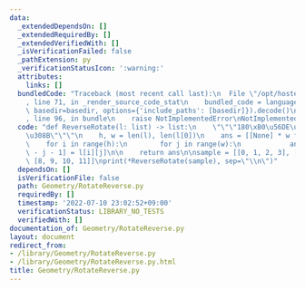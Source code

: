 ```yaml
---
data:
  _extendedDependsOn: []
  _extendedRequiredBy: []
  _extendedVerifiedWith: []
  _isVerificationFailed: false
  _pathExtension: py
  _verificationStatusIcon: ':warning:'
  attributes:
    links: []
  bundledCode: "Traceback (most recent call last):\n  File \"/opt/hostedtoolcache/Python/3.10.6/x64/lib/python3.10/site-packages/onlinejudge_verify/documentation/build.py\"\
    , line 71, in _render_source_code_stat\n    bundled_code = language.bundle(stat.path,\
    \ basedir=basedir, options={'include_paths': [basedir]}).decode()\n  File \"/opt/hostedtoolcache/Python/3.10.6/x64/lib/python3.10/site-packages/onlinejudge_verify/languages/python.py\"\
    , line 96, in bundle\n    raise NotImplementedError\nNotImplementedError\n"
  code: "def ReverseRotate(l: list) -> list:\n    \"\"\"180\xB0\u56DE\u8EE2\u3055\u305B\
    \u308B\"\"\"\n    h, w = len(l), len(l[0])\n    ans = [[None] * w for _ in range(h)]\n\
    \    for i in range(h):\n        for j in range(w):\n            ans[h - i - 1][w\
    \ - j - 1] = l[i][j]\n\n    return ans\n\nsample = [[0, 1, 2, 3], [4, 5, 6, 7],\
    \ [8, 9, 10, 11]]\nprint(*ReverseRotate(sample), sep=\"\\n\")"
  dependsOn: []
  isVerificationFile: false
  path: Geometry/RotateReverse.py
  requiredBy: []
  timestamp: '2022-07-10 23:02:52+09:00'
  verificationStatus: LIBRARY_NO_TESTS
  verifiedWith: []
documentation_of: Geometry/RotateReverse.py
layout: document
redirect_from:
- /library/Geometry/RotateReverse.py
- /library/Geometry/RotateReverse.py.html
title: Geometry/RotateReverse.py
---
```

